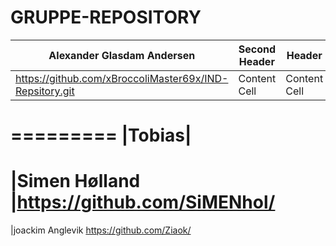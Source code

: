 # GRUPPE-REPOSITORY
| Alexander Glasdam Andersen | Second Header |Header  | Header  |Header | Header  |
| ------------- | ------------- |------------- | ------------- |------------- | ------------- |
| https://github.com/xBroccoliMaster69x/IND-Repsitory.git  | Content Cell  | Content Cell  | Content Cell  |  Content Cell  |Content Cell  |
=========
|Tobias|
=======
|Simen Hølland 
|https://github.com/SiMENhol/
=======
|joackim Anglevik
https://github.com/Ziaok/
